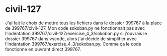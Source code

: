 # civil-127

J'ai fait le choix de mettre tous les fichiers dans le dossier 399767 à la place de 399767/civil-127.
Mon code sokoban.py ne fonctionnait pas avec l'indentation 399767/civil-127/exercise_4_3/sokoban.py si j'ouvrais le dossier 399767 dans vscode, alors j'ai décidé de simplifier avec l'indentation 399767/exercise_4_3/sokoban.py. Comme ça le code fonctionne en ouvrant direct 399767.
